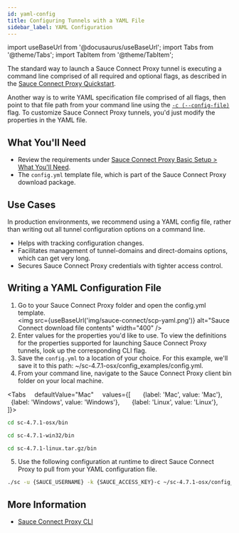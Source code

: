 ```yaml
---
id: yaml-config
title: Configuring Tunnels with a YAML File
sidebar_label: YAML Configuration
---
```


import useBaseUrl from '@docusaurus/useBaseUrl';
import Tabs from '@theme/Tabs';
import TabItem from '@theme/TabItem';


The standard way to launch a Sauce Connect Proxy tunnel is executing a command line comprised of all required and optional flags, as described in the [Sauce Connect Proxy Quickstart](/secure-connections/sauce-connect/quickstart/).

Another way is to write YAML specification file comprised of all flags, then point to that file path from your command line using the [`-c (--config-file)`](/dev/cli/sauce-connect-proxy/#--config-file) flag. To customize Sauce Connect Proxy tunnels, you'd just modify the properties in the YAML file.


## What You'll Need

* Review the requirements under [Sauce Connect Proxy Basic Setup > What You'll Need](/secure-connections/sauce-connect/setup-configuration/basic-setup/#what-youll-need).
* The `config.yml` template file, which is part of the Sauce Connect Proxy download package.

## Use Cases
In production environments, we recommend using a YAML config file, rather than writing out all tunnel configuration options on a command line.
* Helps with tracking configuration changes.
* Facilitates management of tunnel-domains and direct-domains options, which can get very long.
* Secures Sauce Connect Proxy credentials with tighter access control.

## Writing a YAML Configuration File

1. Go to your Sauce Connect Proxy folder and open the config.yml template.<br/><img src={useBaseUrl('img/sauce-connect/scp-yaml.png')} alt="Sauce Connect download file contents" width="400" />
2. Enter values for the properties you'd like to use. To view the definitions for the properties supported for launching Sauce Connect Proxy tunnels, look up the corresponding CLI flag.
3. Save the `config.yml` to a location of your choice. For this example, we'll save it to this path: ~/sc-4.7.1-osx/config_examples/config.yml.
4. From your command line, navigate to the Sauce Connect Proxy client bin folder on your local machine.

  <Tabs
      defaultValue="Mac"
      values={[
        {label: 'Mac', value: 'Mac'},
        {label: 'Windows', value: 'Windows'},
        {label: 'Linux', value: 'Linux'},
      ]}>

  <TabItem value="Mac">

  ```bash
  cd sc-4.7.1-osx/bin
  ```

  </TabItem>
  <TabItem value="Windows">

  ```bash
  cd sc-4.7.1-win32/bin
  ```

  </TabItem>
  <TabItem value="Linux">

  ```bash
  cd sc-4.7.1-linux.tar.gz/bin
  ```

  </TabItem>
  </Tabs>

5. Use the following configuration at runtime to direct Sauce Connect Proxy to pull from your YAML configuration file.
  ```bash
  ./sc -u {SAUCE_USERNAME} -k {SAUCE_ACCESS_KEY}-c ~/sc-4.7.1-osx/config_examples/config.yml --region us-west --tunnel-name {TUNNEL_NAME}
  ```


## More Information
* [Sauce Connect Proxy CLI](/dev/cli/sauce-connect-proxy)